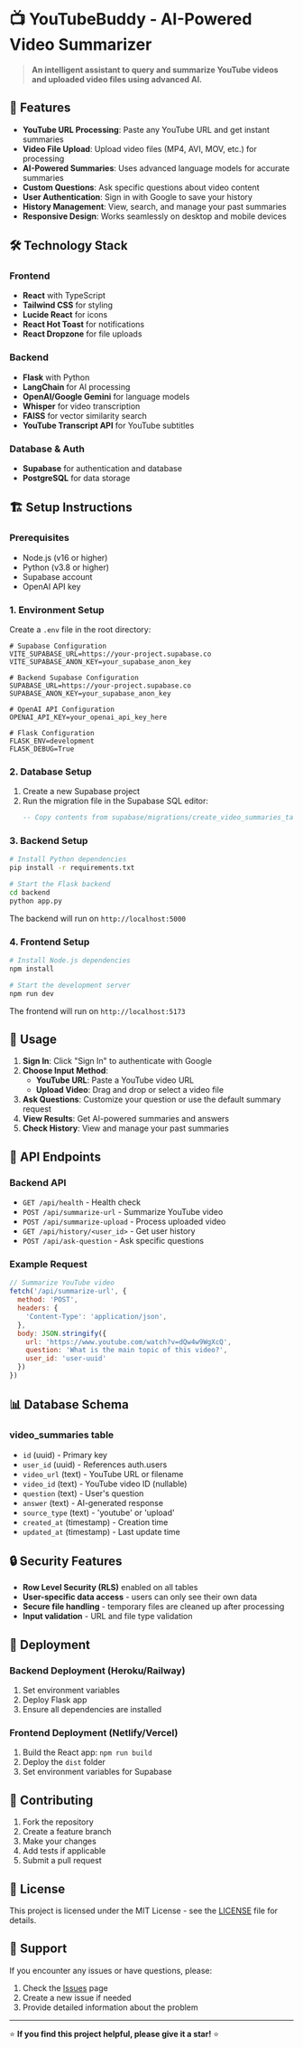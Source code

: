 # 📺 YouTubeBuddy - AI-Powered Video Summarizer

> **An intelligent assistant to query and summarize YouTube videos and uploaded video files using advanced AI.**

## 🚀 Features

- **YouTube URL Processing**: Paste any YouTube URL and get instant summaries
- **Video File Upload**: Upload video files (MP4, AVI, MOV, etc.) for processing
- **AI-Powered Summaries**: Uses advanced language models for accurate summaries
- **Custom Questions**: Ask specific questions about video content
- **User Authentication**: Sign in with Google to save your history
- **History Management**: View, search, and manage your past summaries
- **Responsive Design**: Works seamlessly on desktop and mobile devices

## 🛠️ Technology Stack

### Frontend
- **React** with TypeScript
- **Tailwind CSS** for styling
- **Lucide React** for icons
- **React Hot Toast** for notifications
- **React Dropzone** for file uploads

### Backend
- **Flask** with Python
- **LangChain** for AI processing
- **OpenAI/Google Gemini** for language models
- **Whisper** for video transcription
- **FAISS** for vector similarity search
- **YouTube Transcript API** for YouTube subtitles

### Database & Auth
- **Supabase** for authentication and database
- **PostgreSQL** for data storage

## 🏗️ Setup Instructions

### Prerequisites
- Node.js (v16 or higher)
- Python (v3.8 or higher)
- Supabase account
- OpenAI API key

### 1. Environment Setup

Create a `.env` file in the root directory:

```env
# Supabase Configuration
VITE_SUPABASE_URL=https://your-project.supabase.co
VITE_SUPABASE_ANON_KEY=your_supabase_anon_key

# Backend Supabase Configuration
SUPABASE_URL=https://your-project.supabase.co
SUPABASE_ANON_KEY=your_supabase_anon_key

# OpenAI API Configuration
OPENAI_API_KEY=your_openai_api_key_here

# Flask Configuration
FLASK_ENV=development
FLASK_DEBUG=True
```

### 2. Database Setup

1. Create a new Supabase project
2. Run the migration file in the Supabase SQL editor:
   ```sql
   -- Copy contents from supabase/migrations/create_video_summaries_table.sql
   ```

### 3. Backend Setup

```bash
# Install Python dependencies
pip install -r requirements.txt

# Start the Flask backend
cd backend
python app.py
```

The backend will run on `http://localhost:5000`

### 4. Frontend Setup

```bash
# Install Node.js dependencies
npm install

# Start the development server
npm run dev
```

The frontend will run on `http://localhost:5173`

## 🎯 Usage

1. **Sign In**: Click "Sign In" to authenticate with Google
2. **Choose Input Method**:
   - **YouTube URL**: Paste a YouTube video URL
   - **Upload Video**: Drag and drop or select a video file
3. **Ask Questions**: Customize your question or use the default summary request
4. **View Results**: Get AI-powered summaries and answers
5. **Check History**: View and manage your past summaries

## 🔧 API Endpoints

### Backend API

- `GET /api/health` - Health check
- `POST /api/summarize-url` - Summarize YouTube video
- `POST /api/summarize-upload` - Process uploaded video
- `GET /api/history/<user_id>` - Get user history
- `POST /api/ask-question` - Ask specific questions

### Example Request

```javascript
// Summarize YouTube video
fetch('/api/summarize-url', {
  method: 'POST',
  headers: {
    'Content-Type': 'application/json',
  },
  body: JSON.stringify({
    url: 'https://www.youtube.com/watch?v=dQw4w9WgXcQ',
    question: 'What is the main topic of this video?',
    user_id: 'user-uuid'
  })
})
```

## 📊 Database Schema

### video_summaries table
- `id` (uuid) - Primary key
- `user_id` (uuid) - References auth.users
- `video_url` (text) - YouTube URL or filename
- `video_id` (text) - YouTube video ID (nullable)
- `question` (text) - User's question
- `answer` (text) - AI-generated response
- `source_type` (text) - 'youtube' or 'upload'
- `created_at` (timestamp) - Creation time
- `updated_at` (timestamp) - Last update time

## 🔒 Security Features

- **Row Level Security (RLS)** enabled on all tables
- **User-specific data access** - users can only see their own data
- **Secure file handling** - temporary files are cleaned up after processing
- **Input validation** - URL and file type validation

## 🚀 Deployment

### Backend Deployment (Heroku/Railway)
1. Set environment variables
2. Deploy Flask app
3. Ensure all dependencies are installed

### Frontend Deployment (Netlify/Vercel)
1. Build the React app: `npm run build`
2. Deploy the `dist` folder
3. Set environment variables for Supabase

## 📝 Contributing

1. Fork the repository
2. Create a feature branch
3. Make your changes
4. Add tests if applicable
5. Submit a pull request

## 📄 License

This project is licensed under the MIT License - see the [LICENSE](LICENSE) file for details.

## 🤝 Support

If you encounter any issues or have questions, please:
1. Check the [Issues](https://github.com/yourusername/youtubebuddy/issues) page
2. Create a new issue if needed
3. Provide detailed information about the problem

---

⭐ **If you find this project helpful, please give it a star!** ⭐